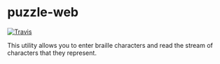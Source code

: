 # puzzle-web

[![Travis](https://img.shields.io/travis/beckbria/puzzle-web.svg)](https://travis-ci.org/beckbria/puzzle-web)

This utility allows you to enter braille characters and read the stream of characters that they represent.
